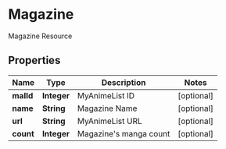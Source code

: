 

# Magazine

Magazine Resource

## Properties

| Name | Type | Description | Notes |
|------------ | ------------- | ------------- | -------------|
|**malId** | **Integer** | MyAnimeList ID |  [optional] |
|**name** | **String** | Magazine Name |  [optional] |
|**url** | **String** | MyAnimeList URL |  [optional] |
|**count** | **Integer** | Magazine&#39;s manga count |  [optional] |



